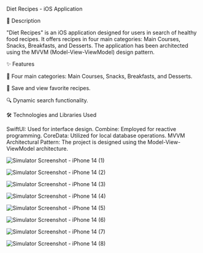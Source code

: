 Diet Recipes - iOS Application

📖 Description

"Diet Recipes" is an iOS application designed for users in search of healthy food recipes. It offers recipes in four main categories: Main Courses, Snacks, Breakfasts, and Desserts. The application has been architected using the MVVM (Model-View-ViewModel) design pattern.

✨ Features

🍲 Four main categories: Main Courses, Snacks, Breakfasts, and Desserts.

🌟 Save and view favorite recipes.

🔍 Dynamic search functionality.



🛠 Technologies and Libraries Used

SwiftUI: Used for interface design.
Combine: Employed for reactive programming.
CoreData: Utilized for local database operations.
MVVM Architectural Pattern: The project is designed using the Model-View-ViewModel architecture.


![Simulator Screenshot - iPhone 14 (1)](https://github.com/yasarkilicx34/DietReceipesApp/assets/83876748/668c98b7-c390-4f8d-8dd5-d5d99a29a290)


![Simulator Screenshot - iPhone 14 (2)](https://github.com/yasarkilicx34/DietReceipesApp/assets/83876748/628082b9-cd10-4460-bd7d-08cacb23d691)


![Simulator Screenshot - iPhone 14 (3)](https://github.com/yasarkilicx34/DietReceipesApp/assets/83876748/21d5dd16-f94b-4078-a8d0-32b6ec266f69)


![Simulator Screenshot - iPhone 14 (4)](https://github.com/yasarkilicx34/DietReceipesApp/assets/83876748/ec5aed30-d160-4733-be50-a698efd7e4f1)


![Simulator Screenshot - iPhone 14 (5)](https://github.com/yasarkilicx34/DietReceipesApp/assets/83876748/1a4b70b2-047d-4085-9818-ab53d8733e9c)


![Simulator Screenshot - iPhone 14 (6)](https://github.com/yasarkilicx34/DietReceipesApp/assets/83876748/8fcaf3f9-5031-420b-8fcf-005a87c41ba6)


![Simulator Screenshot - iPhone 14 (7)](https://github.com/yasarkilicx34/DietReceipesApp/assets/83876748/70ee5442-0f33-4ace-84c5-1670fec7adce)


![Simulator Screenshot - iPhone 14 (8)](https://github.com/yasarkilicx34/DietReceipesApp/assets/83876748/84e6fdd0-4497-40bd-9d29-10ce45bf741b)
